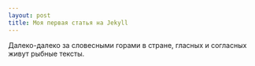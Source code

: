 ```yaml
---
layout: post
title: Моя первая статья на Jekyll
---
```


Далеко-далеко за словесными горами в стране, гласных и согласных живут рыбные тексты.